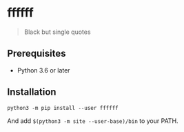 # ffffff

> Black but single quotes

## Prerequisites

- Python 3.6 or later

## Installation

```
python3 -m pip install --user ffffff
```

And add `$(python3 -m site --user-base)/bin` to your PATH.
